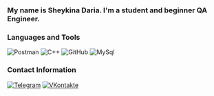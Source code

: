 ### My name is Sheykina Daria. I'm a student and beginner QA Engineer.

### Languages and Tools
![Postman](https://img.shields.io/badge/Postman-grey?style=for-the-badge&logo=postman)
![C++](https://img.shields.io/badge/C++-grey?style=for-the-badge&logo=c%2b%2b)
![GitHub](https://img.shields.io/badge/GitHub-grey?style=for-the-badge&logo=github)
![MySql](https://img.shields.io/badge/Sql-grey?style=for-the-badge&logo=mysql)


### Contact Information
[![Telegram](https://img.shields.io/badge/Telegram-blue?style=for-the-badge&logo=telegram)](https://t.me/dora_the_explorer2508)
[![VKontakte](https://img.shields.io/badge/Vkontakte-blue?style=for-the-badge&logo=vk)](https://vk.com/dora_traveler58)

